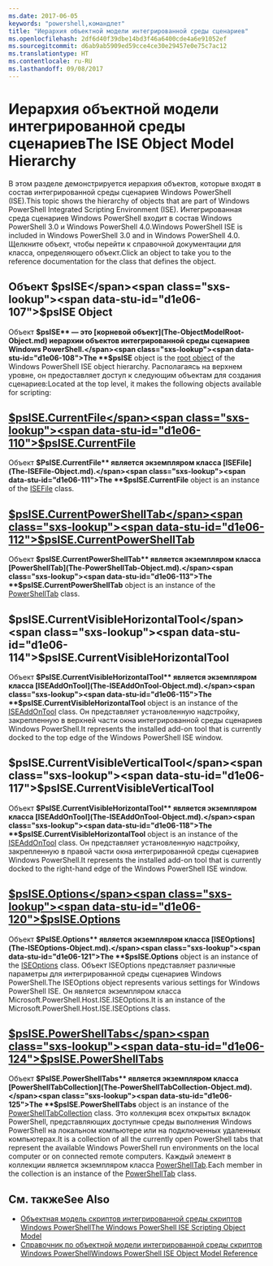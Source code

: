```yaml
---
ms.date: 2017-06-05
keywords: "powershell,командлет"
title: "Иерархия объектной модели интегрированной среды сценариев"
ms.openlocfilehash: 2df6d40f39dbe14bd3f46a6400cde4a6e91052ef
ms.sourcegitcommit: d6ab9ab5909ed59cce4ce30e29457e0e75c7ac12
ms.translationtype: HT
ms.contentlocale: ru-RU
ms.lasthandoff: 09/08/2017
---
```

# <a name="the-ise-object-model-hierarchy"></a><span data-ttu-id="d1e06-103">Иерархия объектной модели интегрированной среды сценариев</span><span class="sxs-lookup"><span data-stu-id="d1e06-103">The ISE Object Model Hierarchy</span></span>
<span data-ttu-id="d1e06-104">В этом разделе демонстрируется иерархия объектов, которые входят в состав интегрированной среды сценариев Windows PowerShell (ISE).</span><span class="sxs-lookup"><span data-stu-id="d1e06-104">This topic shows the hierarchy of objects that are part of Windows PowerShell Integrated Scripting Environment (ISE).</span></span> <span data-ttu-id="d1e06-105">Интегрированная среда сценариев Windows PowerShell входит в состав Windows PowerShell 3.0 и Windows PowerShell 4.0.</span><span class="sxs-lookup"><span data-stu-id="d1e06-105">Windows PowerShell ISE is included in Windows PowerShell 3.0 and in Windows PowerShell 4.0.</span></span> <span data-ttu-id="d1e06-106">Щелкните объект, чтобы перейти к справочной документации для класса, определяющего объект.</span><span class="sxs-lookup"><span data-stu-id="d1e06-106">Click an object to take you to the reference documentation for the class that defines the object.</span></span>

## <a name="psise-object"></a><span data-ttu-id="d1e06-107">Объект $psISE</span><span class="sxs-lookup"><span data-stu-id="d1e06-107">$psISE Object</span></span>

<span data-ttu-id="d1e06-108">Объект **$psISE** — это [корневой объект](The-ObjectModelRoot-Object.md) иерархии объектов интегрированной среды сценариев Windows PowerShell.</span><span class="sxs-lookup"><span data-stu-id="d1e06-108">The **$psISE** object is the [root object](The-ObjectModelRoot-Object.md) of the Windows PowerShell ISE object hierarchy.</span></span>
<span data-ttu-id="d1e06-109">Располагаясь на верхнем уровне, он предоставляет доступ к следующим объектам для создания сценариев:</span><span class="sxs-lookup"><span data-stu-id="d1e06-109">Located at the top level, it makes the following objects available for scripting:</span></span>

## <a name="psisecurrentfilethe-isefile-objectmd"></a>[<span data-ttu-id="d1e06-110">$psISE.CurrentFile</span><span class="sxs-lookup"><span data-stu-id="d1e06-110">$psISE.CurrentFile</span></span>](The-ISEFile-Object.md)

<span data-ttu-id="d1e06-111">Объект **$PsISE.CurrentFile** является экземпляром класса [ISEFile](The-ISEFile-Object.md).</span><span class="sxs-lookup"><span data-stu-id="d1e06-111">The **$psISE.CurrentFile** object is an instance of the [ISEFile](The-ISEFile-Object.md) class.</span></span>

## <a name="psisecurrentpowershelltabthe-powershelltab-objectmd"></a>[<span data-ttu-id="d1e06-112">$psISE.CurrentPowerShellTab</span><span class="sxs-lookup"><span data-stu-id="d1e06-112">$psISE.CurrentPowerShellTab</span></span>](The-PowerShellTab-Object.md)

<span data-ttu-id="d1e06-113">Объект **$psISE.CurrentPowerShellTab** является экземпляром класса [PowerShellTab](The-PowerShellTab-Object.md).</span><span class="sxs-lookup"><span data-stu-id="d1e06-113">The **$psISE.CurrentPowerShellTab** object is an instance of the [PowerShellTab](The-PowerShellTab-Object.md) class.</span></span>

## <a name="psisecurrentvisiblehorizontaltool"></a><span data-ttu-id="d1e06-114">$psISE.CurrentVisibleHorizontalTool</span><span class="sxs-lookup"><span data-stu-id="d1e06-114">$psISE.CurrentVisibleHorizontalTool</span></span>

<span data-ttu-id="d1e06-115">Объект **$PsISE.CurrentVisibleHorizontalTool** является экземпляром класса [ISEAddOnTool](The-ISEAddOnTool-Object.md).</span><span class="sxs-lookup"><span data-stu-id="d1e06-115">The **$psISE.CurrentVisibleHorizontalTool** object is an instance of the [ISEAddOnTool](The-ISEAddOnTool-Object.md) class.</span></span>
<span data-ttu-id="d1e06-116">Он представляет установленную надстройку, закрепленную в верхней части окна интегрированной среды сценариев Windows PowerShell.</span><span class="sxs-lookup"><span data-stu-id="d1e06-116">It represents the installed add-on tool that is currently docked to the top edge of the Windows PowerShell ISE window.</span></span>

## <a name="psisecurrentvisibleverticaltool"></a><span data-ttu-id="d1e06-117">$psISE.CurrentVisibleVerticalTool</span><span class="sxs-lookup"><span data-stu-id="d1e06-117">$psISE.CurrentVisibleVerticalTool</span></span>

<span data-ttu-id="d1e06-118">Объект **$PsISE.CurrentVisibleHorizontalTool** является экземпляром класса [ISEAddOnTool](The-ISEAddOnTool-Object.md).</span><span class="sxs-lookup"><span data-stu-id="d1e06-118">The **$psISE.CurrentVisibleHorizontalTool** object is an instance of the [ISEAddOnTool](The-ISEAddOnTool-Object.md) class.</span></span>
<span data-ttu-id="d1e06-119">Он представляет установленную надстройку, закрепленную в правой части окна интегрированной среды сценариев Windows PowerShell.</span><span class="sxs-lookup"><span data-stu-id="d1e06-119">It represents the installed add-on tool that is currently docked to the right-hand edge of the Windows PowerShell ISE window.</span></span>

## <a name="psiseoptionsthe-iseoptions-objectmd"></a>[<span data-ttu-id="d1e06-120">$psISE.Options</span><span class="sxs-lookup"><span data-stu-id="d1e06-120">$psISE.Options</span></span>](The-ISEOptions-Object.md)

<span data-ttu-id="d1e06-121">Объект **$PsISE.Options** является экземпляром класса [ISEOptions](The-ISEOptions-Object.md).</span><span class="sxs-lookup"><span data-stu-id="d1e06-121">The **$psISE.Options** object is an instance of the [ISEOptions](The-ISEOptions-Object.md) class.</span></span>
<span data-ttu-id="d1e06-122">Объект ISEOptions представляет различные параметры для интегрированной среды сценариев Windows PowerShell.</span><span class="sxs-lookup"><span data-stu-id="d1e06-122">The ISEOptions object represents various settings for Windows PowerShell ISE.</span></span>
<span data-ttu-id="d1e06-123">Он является экземпляром класса Microsoft.PowerShell.Host.ISE.ISEOptions.</span><span class="sxs-lookup"><span data-stu-id="d1e06-123">It is an instance of the Microsoft.PowerShell.Host.ISE.ISEOptions class.</span></span>

## <a name="psisepowershelltabsthe-powershelltabcollection-objectmd"></a>[<span data-ttu-id="d1e06-124">$psISE.PowerShellTabs</span><span class="sxs-lookup"><span data-stu-id="d1e06-124">$psISE.PowerShellTabs</span></span>](The-PowerShellTabCollection-Object.md)

<span data-ttu-id="d1e06-125">Объект **$PsISE.PowerShellTabs** является экземпляром класса [PowerShellTabCollection](The-PowerShellTabCollection-Object.md).</span><span class="sxs-lookup"><span data-stu-id="d1e06-125">The **$psISE.PowerShellTabs** object is an instance of the [PowerShellTabCollection](The-PowerShellTabCollection-Object.md) class.</span></span>
<span data-ttu-id="d1e06-126">Это коллекция всех открытых вкладок PowerShell, представляющих доступные среды выполнения Windows PowerShell на локальном компьютере или на подключенных удаленных компьютерах.</span><span class="sxs-lookup"><span data-stu-id="d1e06-126">It is a collection of all the currently open PowerShell tabs that represent the available Windows PowerShell run environments on the local computer or on connected remote computers.</span></span> <span data-ttu-id="d1e06-127">Каждый элемент в коллекции является экземпляром класса [PowerShellTab](The-PowerShellTab-Object.md).</span><span class="sxs-lookup"><span data-stu-id="d1e06-127">Each member in the collection is an instance of the [PowerShellTab](The-PowerShellTab-Object.md) class.</span></span>

## <a name="see-also"></a><span data-ttu-id="d1e06-128">См. также</span><span class="sxs-lookup"><span data-stu-id="d1e06-128">See Also</span></span>
- [<span data-ttu-id="d1e06-129">Объектная модель скриптов интегрированной среды скриптов Windows PowerShell</span><span class="sxs-lookup"><span data-stu-id="d1e06-129">The Windows PowerShell ISE Scripting Object Model</span></span>](The-Windows-PowerShell-ISE-Scripting-Object-Model.md)
- [<span data-ttu-id="d1e06-130">Справочник по объектной модели интегрированной среды скриптов Windows PowerShell</span><span class="sxs-lookup"><span data-stu-id="d1e06-130">Windows PowerShell ISE Object Model Reference</span></span>](Windows-PowerShell-ISE-Object-Model-Reference.md)

